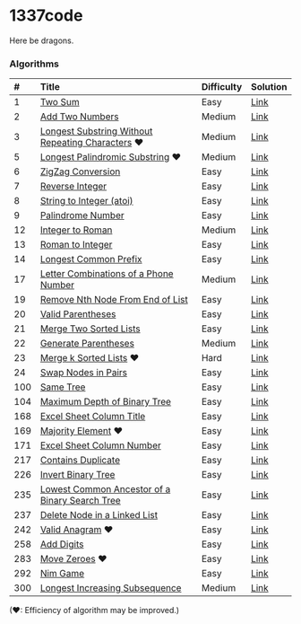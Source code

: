 1337code
========

Here be dragons.

### Algorithms

| #   | Title                                                       | Difficulty | Solution    |
|:--- |:----------------------------------------------------------- |:---------- |:----------- |
| 1   | [Two Sum][]                                                 | Easy       | [Link][1]   |
| 2   | [Add Two Numbers][]                                         | Medium     | [Link][2]   |
| 3   | [Longest Substring Without Repeating Characters][] &hearts; | Medium     | [Link][3]   |
| 5   | [Longest Palindromic Substring][] &hearts;                  | Medium     | [Link][5]   |
| 6   | [ZigZag Conversion][]                                       | Easy       | [Link][6]   |
| 7   | [Reverse Integer][]                                         | Easy       | [Link][7]   |
| 8   | [String to Integer (atoi)][]                                | Easy       | [Link][8]   |
| 9   | [Palindrome Number][]                                       | Easy       | [Link][9]   |
| 12  | [Integer to Roman][]                                        | Medium     | [Link][12]  |
| 13  | [Roman to Integer][]                                        | Easy       | [Link][13]  |
| 14  | [Longest Common Prefix][]                                   | Easy       | [Link][14]  |
| 17  | [Letter Combinations of a Phone Number][]                   | Medium     | [Link][17]  |
| 19  | [Remove Nth Node From End of List][]                        | Easy       | [Link][19]  |
| 20  | [Valid Parentheses][]                                       | Easy       | [Link][20]  |
| 21  | [Merge Two Sorted Lists][]                                  | Easy       | [Link][21]  |
| 22  | [Generate Parentheses][]                                    | Medium     | [Link][22]  |
| 23  | [Merge k Sorted Lists][] &hearts;                           | Hard       | [Link][23]  |
| 24  | [Swap Nodes in Pairs][]                                     | Easy       | [Link][24]  |
| 100 | [Same Tree][]                                               | Easy       | [Link][100] |
| 104 | [Maximum Depth of Binary Tree][]                            | Easy       | [Link][104] |
| 168 | [Excel Sheet Column Title][]                                | Easy       | [Link][168] |
| 169 | [Majority Element][] &hearts;                               | Easy       | [Link][169] |
| 171 | [Excel Sheet Column Number][]                               | Easy       | [Link][171] |
| 217 | [Contains Duplicate][]                                      | Easy       | [Link][217] |
| 226 | [Invert Binary Tree][]                                      | Easy       | [Link][226] |
| 235 | [Lowest Common Ancestor of a Binary Search Tree][]          | Easy       | [Link][235] |
| 237 | [Delete Node in a Linked List][]                            | Easy       | [Link][237] |
| 242 | [Valid Anagram][] &hearts;                                  | Easy       | [Link][242] |
| 258 | [Add Digits][]                                              | Easy       | [Link][258] |
| 283 | [Move Zeroes][] &hearts;                                    | Easy       | [Link][283] |
| 292 | [Nim Game][]                                                | Easy       | [Link][292] |
| 300 | [Longest Increasing Subsequence][]                          | Medium     | [Link][300] |

(&hearts;: Efficiency of algorithm may be improved.)

[Add Digits]: https://leetcode.com/problems/add-digits/
[Add Two Numbers]: https://leetcode.com/problems/add-two-numbers/
[Contains Duplicate]: https://leetcode.com/problems/contains-duplicate/
[Delete Node in a Linked List]: https://leetcode.com/problems/delete-node-in-a-linked-list/
[Excel Sheet Column Number]: https://leetcode.com/problems/excel-sheet-column-number/
[Excel Sheet Column Title]: https://leetcode.com/problems/excel-sheet-column-title/
[Generate Parentheses]: https://leetcode.com/problems/generate-parentheses/
[Invert Binary Tree]: https://leetcode.com/problems/invert-binary-tree/
[Integer to Roman]: https://leetcode.com/problems/integer-to-roman/
[Letter Combinations of a Phone Number]: https://leetcode.com/problems/letter-combinations-of-a-phone-number/
[Longest Common Prefix]: https://leetcode.com/problems/longest-common-prefix/
[Longest Increasing Subsequence]: https://leetcode.com/problems/longest-increasing-subsequence/
[Longest Palindromic Substring]: https://leetcode.com/problems/longest-palindromic-substring/
[Longest Substring Without Repeating Characters]: https://leetcode.com/problems/longest-substring-without-repeating-characters/
[Lowest Common Ancestor of a Binary Search Tree]: https://leetcode.com/problems/lowest-common-ancestor-of-a-binary-search-tree/
[Majority Element]: https://leetcode.com/problems/majority-element/
[Maximum Depth of Binary Tree]: https://leetcode.com/problems/maximum-depth-of-binary-tree/
[Merge k Sorted Lists]: https://leetcode.com/problems/merge-k-sorted-lists/
[Merge Two Sorted Lists]: https://leetcode.com/problems/merge-two-sorted-lists/
[Move Zeroes]: https://leetcode.com/problems/move-zeroes/
[Nim Game]: https://leetcode.com/problems/nim-game/
[Palindrome Number]: https://leetcode.com/problems/palindrome-number/
[Remove Nth Node From End of List]: https://leetcode.com/problems/remove-nth-node-from-end-of-list/
[Reverse Integer]: https://leetcode.com/problems/reverse-integer/
[Roman to Integer]: https://leetcode.com/problems/roman-to-integer/
[Same Tree]: https://leetcode.com/problems/same-tree/
[String to Integer (atoi)]: https://leetcode.com/problems/string-to-integer-atoi/
[Swap Nodes in Pairs]: https://leetcode.com/problems/swap-nodes-in-pairs/
[Two Sum]: https://leetcode.com/problems/two-sum/
[Valid Anagram]: https://leetcode.com/problems/valid-anagram/
[Valid Parentheses]: https://leetcode.com/problems/valid-parentheses/
[ZigZag Conversion]: https://leetcode.com/problems/zigzag-conversion/

[1]: ./src/com/gokeii/algorithms/medium/twoSum/TwoSum.java
[2]: ./src/com/gokeii/algorithms/medium/addTwoNumbers/AddTwoNumbers.java
[3]: ./src/com/gokeii/algorithms/medium/longestSubstringWithoutRepeatingCharacters/LongestSubstringWithoutRepeatingCharacters.java
[5]: ./src/com/gokeii/algorithms/medium/longestPalindromicSubstring/LongestPalindromicSubstring.java
[6]: ./src/com/gokeii/algorithms/easy/zigZagConversion/ZigZagConversion.java
[7]: ./src/com/gokeii/algorithms/easy/reverseInteger/ReverseInteger.java
[8]: ./src/com/gokeii/algorithms/easy/stringToInteger/StringToInteger.java
[9]: ./src/com/gokeii/algorithms/easy/palindromeNumber/PalindromeNumber.java
[12]: ./src/com/gokeii/algorithms/medium/integerToRoman/IntegerToRoman.java
[13]: ./src/com/gokeii/algorithms/easy/romanToInteger/RomanToInteger.java
[14]: ./src/com/gokeii/algorithms/easy/longestCommonPrefix/LongestCommonPrefix.java
[17]: ./src/com/gokeii/algorithms/medium/letterCombinationsOfAPhoneNumber/LetterCombinationsOfAPhoneNumber.java
[19]: ./src/com/gokeii/algorithms/easy/removeNthNodeFromEndOfList/RemoveNthNodeFromEndOfList.java
[20]: ./src/com/gokeii/algorithms/easy/validParentheses/ValidParentheses.java
[21]: ./src/com/gokeii/algorithms/easy/mergeTwoSortedLists/MergeTwoSortedLists.java
[22]: ./src/com/gokeii/algorithms/medium/generateParentheses/GenerateParentheses.java
[23]: ./src/com/gokeii/algorithms/hard/mergeKSortedLists/MergeKSortedLists.java
[24]: ./src/com/gokeii/algorithms/easy/swapNodesInPairs/SwapNodesInPairs.java
[100]: ./src/com/gokeii/algorithms/easy/sameTree/SameTree.java
[104]: ./src/com/gokeii/algorithms/easy/maximumDepthOfBinaryTree/MaximumDepthOfBinaryTree.java
[168]: ./src/com/gokeii/algorithms/easy/excelSheetColumnTitle/ExcelSheetColumnTitle.java
[169]: ./src/com/gokeii/algorithms/easy/majorityElement/MajorityElement.java
[171]: ./src/com/gokeii/algorithms/easy/excelSheetColumnNumber/ExcelSheetColumnNumber.java
[217]: ./src/com/gokeii/algorithms/easy/containsDuplicate/ContainsDuplicate.java
[226]: ./src/com/gokeii/algorithms/easy/invertBinaryTree/InvertBinaryTree.java
[235]: ./src/com/gokeii/algorithms/easy/lowestCommonAncestorOfABinarySearchTree/LowestCommonAncestorOfABinarySearchTree.java
[237]: ./src/com/gokeii/algorithms/easy/deleteNodeInALinkedList/DeleteNodeInALinkedList.java
[242]: ./src/com/gokeii/algorithms/easy/validAnagram/ValidAnagram.java
[258]: ./src/com/gokeii/algorithms/easy/addDigits/AddDigits.java
[283]: ./src/com/gokeii/algorithms/easy/moveZeroes/MoveZeroes.java
[292]: ./src/com/gokeii/algorithms/easy/nimGame/NimGame.java
[300]: ./src/com/gokeii/algorithms/medium/longestIncreasingSubsequence/LongestIncreasingSubsequence.java